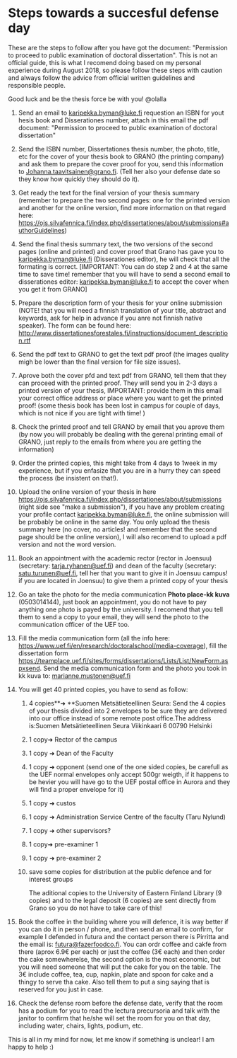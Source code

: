 # Steps towards a succesful defense day

These are the steps to follow after you have got the document: "Permission to proceed to public examination of doctoral dissertation". This is not an official guide, this is what I recomend doing based on my personal experience during August 2018, so please follow these steps with caution and always follow the advice from official written guidelines and responsible people. 

Good luck and be the thesis force be with you! @olalla



1. Send an email to karipekka.byman@luke.fi requestion an ISBN for yout hesis book and Disserationes number, attach in this email the pdf document: "Permission to proceed to public examination of doctoral dissertation"

2. Send the ISBN number,  Dissertationes thesis number, the photo, title, etc  for the cover of your thesis book to GRANO (the printing company) and ask them to prepare the cover proof for you, send this information to Johanna.taavitsainen@grano.fi. (Tell her also your defense date so they know how quickly they should do it). 

3. Get ready the text for the final version of your thesis summary (remember to prepare the two second pages: one for the printed version and another for the online version, find more information on that regard here: https://ojs.silvafennica.fi/index.php/dissertationes/about/submissions#authorGuidelines)

4. Send the final thesis summary text, the two versions of the second pages (online and printed) and cover proof that Grano has gave you to karipekka.byman@luke.fi (Disserationes editor), he will check that all the formating is correct. [IMPORTANT: You can do step 2 and 4 at the same time to save time! remember that you will have to send a second email to disserationes editor: karipekka.byman@luke.fi to accept the cover when you get it from GRANO]

5. Prepare the description form of your thesis for your online submission (NOTE! that you will need a finnish translation of your title, abstract and keywords, ask for help in advance if you anre not finnish native speaker). The form can be found here: http://www.dissertationesforestales.fi/instructions/document_description.rtf

6. Send the pdf text to GRANO to get the text pdf proof (the images quality migh be lower than the final version for file size issues).

7. Aprove both the cover pfd and text pdf from GRANO, tell them that they can proceed with the printed proof. They will send you in 2-3 days a printed version of your thesis, IMPORTANT: provide them in this email your correct office address or place where you want to get the printed proof! (some thesis book has been lost in campus for couple of days, which is not nice if you are tight with time! )

8. Check the printed proof and tell GRANO by email that you aprove them (by now you will probably be dealing with the gerenal printing email of GRANO, just reply to the emails from where you are getting the information)

9. Order the printed copies, this might take from 4 days to 1week in my experience, but if you enfasize that you are in a hurry they can speed the process (be insistent on that!).

10. Upload the online version of your thesis in here https://ojs.silvafennica.fi/index.php/dissertationes/about/submissions (right side see "make a submission"), if you have any problem creating your profile contact karipekka.byman@luke.fi, the online submission will be probably be online in the same day. You only upload the thesis summary here (no cover, no articles! and remember that the second page should be the online version), I will also recomend to upload a pdf version and not the word version.

11. Book an appointment with the academic rector (rector in Joensuu) (secretary: tarja.ryhanen@uef.fi) and dean of the faculty (secretary: satu.turunen@uef.fi, tell her that you want to give it in Joensuu campus! if you are located in Joensuu) to give them a printed copy of your thesis 

12. Go an take the photo for the media communication **Photo place-kk kuva** (0503014144), just book an appointment, you do not have to pay anything one photo is payed by the university. I recomend that you tell them to send a copy to your email, they will send the photo to the communication officer of the UEF too.

13. Fill the media communication form (all the info here: https://www.uef.fi/en/research/doctoralschool/media-coverage), fill the dissertation form https://teamplace.uef.fi/sites/forms/dissertations/Lists/List/NewForm.aspxsend. Send the media communication form and the photo you took in kk kuva to: marianne.mustonen@uef.fi

14. You will get 40 printed copies, you have to send as follow:

    1. 4 copies**➜ **Suomen Metsätieteellinen Seura: Send the 4 copies of your thesis divided into 2 envelopes to be sure they are delivered into our office instead of some remote post office.The address is:Suomen Metsätieteellinen Seura Viikinkaari 6 00790 Helsinki

    2. 1 copy➜ Rector of the campus

    3. 1 copy ➜ Dean of the Faculty

    4. 1 copy ➜ opponent (send one of the one sided copies, be carefull as the UEF normal envelopes only accept 500gr weigth, if it happens to be hevier you will have go to the UEF postal office in Aurora and they will find a proper envelope for it)

    5. 1 copy ➜ custos 

    6. 1 copy ➜ Administration Service Centre of the faculty (Taru Nylund)

    7. 1 copy ➜ other supervisors? 

    8. 1 copy➜ pre-examiner 1

    9. 1 copy ➜ pre-examiner 2

    10. save some copies for distribution at the public defence and for interest groups

        The aditional copies to the  University of Eastern Finland Library (9 copies) and to the  legal deposit (6 copies) are sent directly from Grano so you do not have to take care of this! 

15. Book the coffee in the building where you will defence, it is way better if you can do it in person / phone, and then send an email to confirm, for example I defended in futura and the contact person there is Pirritta and the email is: futura@fazerfoodco.fi. You can ordr coffee and cakfe from there (aprox 6.9€ per each) or just the coffee  (3€ each) and then order the cake somewherelse, the second option is the most economic, but you will need someone that will put the cake for you on the table. The 3€ include coffee, tea, cup, napkin, plate and spoon for cake and a thingy to serve tha cake. Also tell them to put a sing saying that is reserved for you just in case. 

16. Check the defense room before the defense date, verify that the room has a podium for you to read the lectura precursoria and talk with the janitor to confirm that he/she will set the room for you on that day, including water, chairs, lights, podium, etc. 



This is all in my mind for now, let me know if something is unclear! I am happy to help :)

